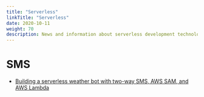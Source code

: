 ```yaml
---
title: "Serverless"
linkTitle: "Serverless"
date: 2020-10-11
weight: 70
description: News and information about serverless development technologies
---
```


# SMS

* [Building a serverless weather bot with two-way SMS, AWS SAM, and AWS Lambda](https://aws.amazon.com/blogs/compute/building-a-serverless-weather-bot-with-two-way-sms-aws-sam-and-aws-lambda/)
